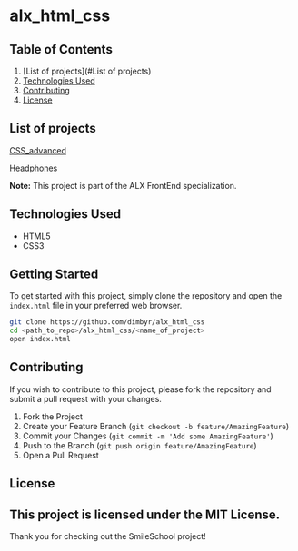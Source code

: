 # alx_html_css

## Table of Contents
1. [List of projects](#List of projects)
2. [Technologies Used](#technologies-used)
3. [Contributing](#contributing)
4. [License](#license)

## List of projects

[CSS_advanced](css_advanced/README.md)

[Headphones](headphones/README.md)

**Note:** This project is part of the ALX FrontEnd specialization.

## Technologies Used

- HTML5
- CSS3

## Getting Started

To get started with this project, simply clone the repository and open the `index.html` file in your preferred web browser.

```sh
git clone https://github.com/dimbyr/alx_html_css
cd <path_to_repo>/alx_html_css/<name_of_project>
open index.html
```

## Contributing

If you wish to contribute to this project, please fork the repository and submit a pull request with your changes.

1. Fork the Project
2. Create your Feature Branch (`git checkout -b feature/AmazingFeature`)
3. Commit your Changes (`git commit -m 'Add some AmazingFeature'`)
4. Push to the Branch (`git push origin feature/AmazingFeature`)
5. Open a Pull Request

## License

This project is licensed under the MIT License.
---

Thank you for checking out the SmileSchool project!